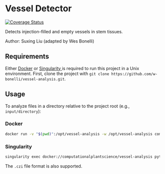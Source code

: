 # Vessel Detector

[![Coverage Status](https://coveralls.io/repos/github/w-bonelli/vessel-detector/badge.svg?branch=master)](https://coveralls.io/github/w-bonelli/vessel-detector?branch=master)

Detects injection-filled and empty vessels in stem tissues.

Author: Suxing Liu (adapted by Wes Bonelli)

## Requirements

Either [Docker](https://www.docker.com/) or [Singularity ](https://sylabs.io/singularity/) is required to run this project in a Unix environment. First, clone the project with `git clone https://github.com/w-bonelli/vessel-analysis.git`.

## Usage

To analyze files in a directory relative to the project root (e.g., `input/directory`):

### Docker

```bash
docker run -v "$(pwd)":/opt/vessel-analysis -w /opt/vessel-analysis computationalplantscience/vessel-analysis python3 /opt/vessel-analysis/trait_extract_parallel.py -i input/directory -o output/directory -r 15 -c 500 -ft jpg
```

### Singularity

```bash
singularity exec docker://computationalplantscience/vessel-analysis python3 trait_extract_parallel.py -i /input/directory -o output/directory -r 15 -c 500 -ft jpg
```

The `.czi` file format is also supported.